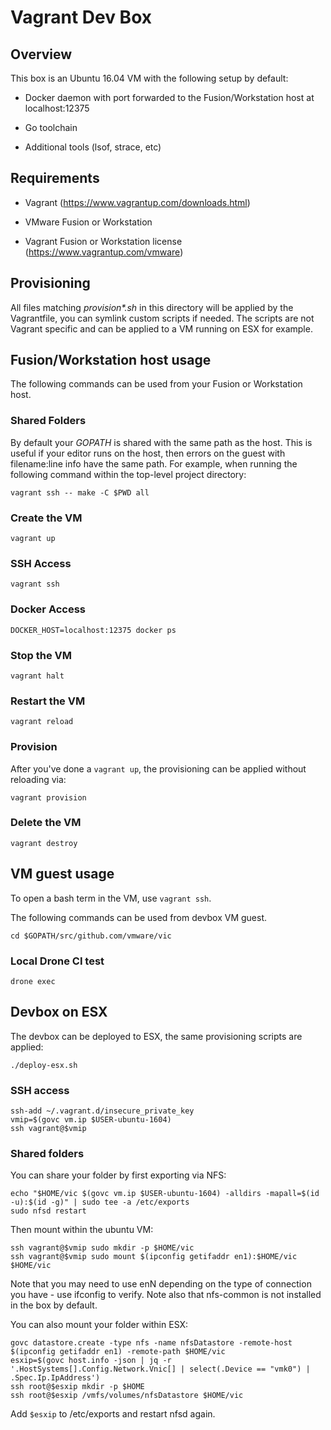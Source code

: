 # Vagrant Dev Box

## Overview

This box is an Ubuntu 16.04 VM with the following setup by default:

* Docker daemon with port forwarded to the Fusion/Workstation host at localhost:12375

* Go toolchain

* Additional tools (lsof, strace, etc)

## Requirements

* Vagrant (https://www.vagrantup.com/downloads.html)

* VMware Fusion or Workstation

* Vagrant Fusion or Workstation license (https://www.vagrantup.com/vmware)

## Provisioning

All files matching _provision*.sh_ in this directory will be applied by the Vagrantfile, you can symlink custom scripts
if needed.  The scripts are not Vagrant specific and can be applied to a VM running on ESX for example.

## Fusion/Workstation host usage

The following commands can be used from your Fusion or Workstation host.

### Shared Folders

By default your *GOPATH* is shared with the same path as the host.  This is useful if your editor runs
on the host, then errors on the guest with filename:line info have the same path.  For example, when running the
following command within the top-level project directory:

``` shell
vagrant ssh -- make -C $PWD all
```

### Create the VM

``` shell
vagrant up
```

### SSH Access

``` shell
vagrant ssh
```

### Docker Access

``` shell
DOCKER_HOST=localhost:12375 docker ps
```

### Stop the VM

``` shell
vagrant halt
```

### Restart the VM

``` shell
vagrant reload
```

### Provision

After you've done a `vagrant up`, the provisioning can be applied without reloading via:

``` shell
vagrant provision
```

### Delete the VM

``` shell
vagrant destroy
```

## VM guest usage

To open a bash term in the VM, use `vagrant ssh`.

The following commands can be used from devbox VM guest.

``` shell
cd $GOPATH/src/github.com/vmware/vic
```

### Local Drone CI test

``` shell
drone exec
```

## Devbox on ESX

The devbox can be deployed to ESX, the same provisioning scripts are applied:

``` shell
./deploy-esx.sh
```

### SSH access

``` shell
ssh-add ~/.vagrant.d/insecure_private_key
vmip=$(govc vm.ip $USER-ubuntu-1604)
ssh vagrant@$vmip
```

### Shared folders

You can share your folder by first exporting via NFS:

```
echo "$HOME/vic $(govc vm.ip $USER-ubuntu-1604) -alldirs -mapall=$(id -u):$(id -g)" | sudo tee -a /etc/exports
sudo nfsd restart
```

Then mount within the ubuntu VM:

``` shell
ssh vagrant@$vmip sudo mkdir -p $HOME/vic
ssh vagrant@$vmip sudo mount $(ipconfig getifaddr en1):$HOME/vic $HOME/vic
```
Note that you may need to use enN depending on the type of connection you have - use ifconfig to verify.
Note also that nfs-common is not installed in the box by default.

You can also mount your folder within ESX:

``` shell
govc datastore.create -type nfs -name nfsDatastore -remote-host $(ipconfig getifaddr en1) -remote-path $HOME/vic
esxip=$(govc host.info -json | jq -r '.HostSystems[].Config.Network.Vnic[] | select(.Device == "vmk0") | .Spec.Ip.IpAddress')
ssh root@$esxip mkdir -p $HOME
ssh root@$esxip /vmfs/volumes/nfsDatastore $HOME/vic
```

Add `$esxip` to /etc/exports and restart nfsd again.
